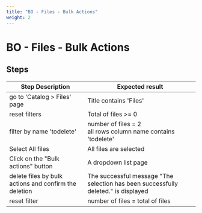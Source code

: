 ```yaml
---
title: "BO - Files - Bulk Actions"
weight: 2
---
```


# BO - Files - Bulk Actions
## Steps
| Step Description | Expected result |
| ----- | ----- |
| go to 'Catalog > Files' page | Title contains 'Files' |
| reset filters | Total of files >= 0 |
| filter by name 'todelete' | number of files = 2<br>all rows column name contains 'todelete' |
| Select All files | All files are selected |
| Click on the "Bulk actions" button | A dropdown list page |
| delete files by bulk actions and confirm the deletion | The successful message "The selection has been successfully deleted." is displayed |
| reset filter | number of files = total of files |

